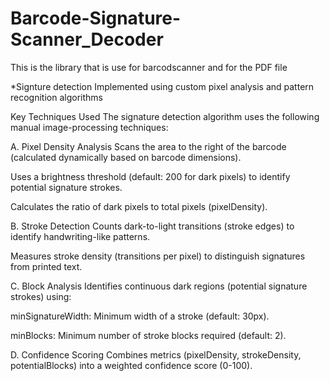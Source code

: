 # Barcode-Signature-Scanner_Decoder

This is the library that is use for barcodscanner and for the PDF file

 <!-- PDF reader -->
<script src="https://cdnjs.cloudflare.com/ajax/libs/pdf.js/2.12.313/pdf.min.js"></script>
<script src="https://cdnjs.cloudflare.com/ajax/libs/pdf-lib/1.17.1/pdf-lib.min.js"></script>

<!-- Link of the the Dynamsoft (https://www.dynamsoft.com/) -->
<!-- Barcode Scanner and Decoder -->
<script src="https://cdn.jsdelivr.net/npm/dynamsoft-javascript-barcode@9.6.2/dist/dbr.js"></script>

<script>
    // Initialize license BEFORE any scanning operations
    Dynamsoft.DBR.BarcodeReader.license = 'DLS2eyJoYW5kc2hha2VDb2RlIjoiMTAzODY5NTMyLVRYbFhaV0pRY205cSIsIm1haW5TZXJ2ZXJVUkwiOiJodHRwczovL21kbHMuZHluYW1zb2Z0b25saW5lLmNvbSIsIm9yZ2FuaXphdGlvbklEIjoiMTAzODY5NTMyIiwic3RhbmRieVNlcnZlclVSTCI6Imh0dHBzOi8vc2Rscy5keW5hbXNvZnRvbmxpbmUuY29tIiwiY2hlY2tDb2RlIjoxMDQ2ODk4MzQ4fQ==';
    Dynamsoft.DBR.BarcodeReader.engineResourcePath = "https://cdn.jsdelivr.net/npm/dynamsoft-javascript-barcode@9.6.2/dist/";
</script>

*Signture detection
Implemented using custom pixel analysis and pattern recognition algorithms

Key Techniques Used
The signature detection algorithm uses the following manual image-processing techniques:

A. Pixel Density Analysis
Scans the area to the right of the barcode (calculated dynamically based on barcode dimensions).

Uses a brightness threshold (default: 200 for dark pixels) to identify potential signature strokes.

Calculates the ratio of dark pixels to total pixels (pixelDensity).

B. Stroke Detection
Counts dark-to-light transitions (stroke edges) to identify handwriting-like patterns.

Measures stroke density (transitions per pixel) to distinguish signatures from printed text.

C. Block Analysis
Identifies continuous dark regions (potential signature strokes) using:

minSignatureWidth: Minimum width of a stroke (default: 30px).

minBlocks: Minimum number of stroke blocks required (default: 2).

D. Confidence Scoring
Combines metrics (pixelDensity, strokeDensity, potentialBlocks) into a weighted confidence score (0-100).